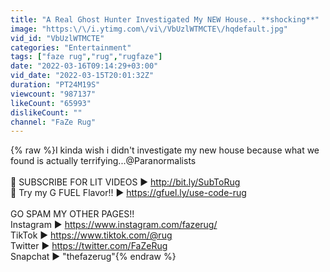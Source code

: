 ```yaml
---
title: "A Real Ghost Hunter Investigated My NEW House.. **shocking**"
image: "https:\/\/i.ytimg.com\/vi\/VbUzlWTMCTE\/hqdefault.jpg"
vid_id: "VbUzlWTMCTE"
categories: "Entertainment"
tags: ["faze rug","rug","rugfaze"]
date: "2022-03-16T09:14:29+03:00"
vid_date: "2022-03-15T20:01:32Z"
duration: "PT24M19S"
viewcount: "987137"
likeCount: "65993"
dislikeCount: ""
channel: "FaZe Rug"
---
```

{% raw %}I kinda wish i didn't investigate my new house because what we found is actually terrifying...@Paranormalists <br /><br />🔴 SUBSCRIBE FOR LIT VIDEOS ► <a rel="nofollow" target="blank" href="http://bit.ly/SubToRug">http://bit.ly/SubToRug</a><br />🔵 Try my G FUEL Flavor!! ► <a rel="nofollow" target="blank" href="https://gfuel.ly/use-code-rug">https://gfuel.ly/use-code-rug</a> <br /><br />GO SPAM MY OTHER PAGES!!<br />Instagram ► <a rel="nofollow" target="blank" href="https://www.instagram.com/fazerug/">https://www.instagram.com/fazerug/</a><br />TikTok ► <a rel="nofollow" target="blank" href="https://www.tiktok.com/@rug">https://www.tiktok.com/@rug</a><br />Twitter ► <a rel="nofollow" target="blank" href="https://twitter.com/FaZeRug">https://twitter.com/FaZeRug</a><br />Snapchat ► &quot;thefazerug&quot;{% endraw %}
